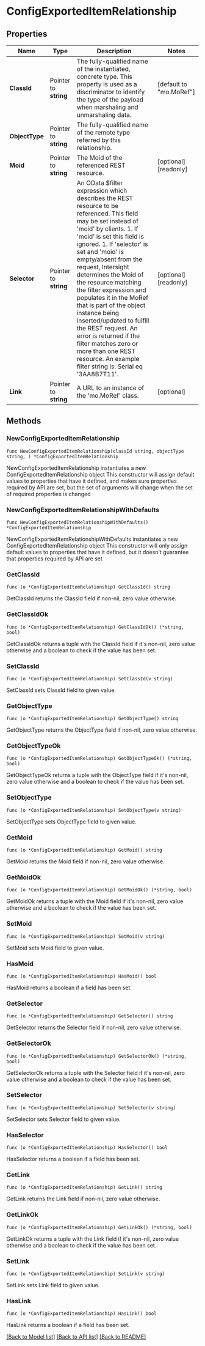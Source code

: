 # ConfigExportedItemRelationship

## Properties

Name | Type | Description | Notes
------------ | ------------- | ------------- | -------------
**ClassId** | Pointer to **string** | The fully-qualified name of the instantiated, concrete type. This property is used as a discriminator to identify the type of the payload when marshaling and unmarshaling data. | [default to "mo.MoRef"]
**ObjectType** | Pointer to **string** | The fully-qualified name of the remote type referred by this relationship. | 
**Moid** | Pointer to **string** | The Moid of the referenced REST resource. | [optional] [readonly] 
**Selector** | Pointer to **string** | An OData $filter expression which describes the REST resource to be referenced. This field may be set instead of &#39;moid&#39; by clients. 1. If &#39;moid&#39; is set this field is ignored. 1. If &#39;selector&#39; is set and &#39;moid&#39; is empty/absent from the request, Intersight determines the Moid of the resource matching the filter expression and populates it in the MoRef that is part of the object instance being inserted/updated to fulfill the REST request. An error is returned if the filter matches zero or more than one REST resource. An example filter string is: Serial eq &#39;3AA8B7T11&#39;. | [optional] [readonly] 
**Link** | Pointer to **string** | A URL to an instance of the &#39;mo.MoRef&#39; class. | [optional] 

## Methods

### NewConfigExportedItemRelationship

`func NewConfigExportedItemRelationship(classId string, objectType string, ) *ConfigExportedItemRelationship`

NewConfigExportedItemRelationship instantiates a new ConfigExportedItemRelationship object
This constructor will assign default values to properties that have it defined,
and makes sure properties required by API are set, but the set of arguments
will change when the set of required properties is changed

### NewConfigExportedItemRelationshipWithDefaults

`func NewConfigExportedItemRelationshipWithDefaults() *ConfigExportedItemRelationship`

NewConfigExportedItemRelationshipWithDefaults instantiates a new ConfigExportedItemRelationship object
This constructor will only assign default values to properties that have it defined,
but it doesn't guarantee that properties required by API are set

### GetClassId

`func (o *ConfigExportedItemRelationship) GetClassId() string`

GetClassId returns the ClassId field if non-nil, zero value otherwise.

### GetClassIdOk

`func (o *ConfigExportedItemRelationship) GetClassIdOk() (*string, bool)`

GetClassIdOk returns a tuple with the ClassId field if it's non-nil, zero value otherwise
and a boolean to check if the value has been set.

### SetClassId

`func (o *ConfigExportedItemRelationship) SetClassId(v string)`

SetClassId sets ClassId field to given value.


### GetObjectType

`func (o *ConfigExportedItemRelationship) GetObjectType() string`

GetObjectType returns the ObjectType field if non-nil, zero value otherwise.

### GetObjectTypeOk

`func (o *ConfigExportedItemRelationship) GetObjectTypeOk() (*string, bool)`

GetObjectTypeOk returns a tuple with the ObjectType field if it's non-nil, zero value otherwise
and a boolean to check if the value has been set.

### SetObjectType

`func (o *ConfigExportedItemRelationship) SetObjectType(v string)`

SetObjectType sets ObjectType field to given value.


### GetMoid

`func (o *ConfigExportedItemRelationship) GetMoid() string`

GetMoid returns the Moid field if non-nil, zero value otherwise.

### GetMoidOk

`func (o *ConfigExportedItemRelationship) GetMoidOk() (*string, bool)`

GetMoidOk returns a tuple with the Moid field if it's non-nil, zero value otherwise
and a boolean to check if the value has been set.

### SetMoid

`func (o *ConfigExportedItemRelationship) SetMoid(v string)`

SetMoid sets Moid field to given value.

### HasMoid

`func (o *ConfigExportedItemRelationship) HasMoid() bool`

HasMoid returns a boolean if a field has been set.

### GetSelector

`func (o *ConfigExportedItemRelationship) GetSelector() string`

GetSelector returns the Selector field if non-nil, zero value otherwise.

### GetSelectorOk

`func (o *ConfigExportedItemRelationship) GetSelectorOk() (*string, bool)`

GetSelectorOk returns a tuple with the Selector field if it's non-nil, zero value otherwise
and a boolean to check if the value has been set.

### SetSelector

`func (o *ConfigExportedItemRelationship) SetSelector(v string)`

SetSelector sets Selector field to given value.

### HasSelector

`func (o *ConfigExportedItemRelationship) HasSelector() bool`

HasSelector returns a boolean if a field has been set.

### GetLink

`func (o *ConfigExportedItemRelationship) GetLink() string`

GetLink returns the Link field if non-nil, zero value otherwise.

### GetLinkOk

`func (o *ConfigExportedItemRelationship) GetLinkOk() (*string, bool)`

GetLinkOk returns a tuple with the Link field if it's non-nil, zero value otherwise
and a boolean to check if the value has been set.

### SetLink

`func (o *ConfigExportedItemRelationship) SetLink(v string)`

SetLink sets Link field to given value.

### HasLink

`func (o *ConfigExportedItemRelationship) HasLink() bool`

HasLink returns a boolean if a field has been set.


[[Back to Model list]](../README.md#documentation-for-models) [[Back to API list]](../README.md#documentation-for-api-endpoints) [[Back to README]](../README.md)


